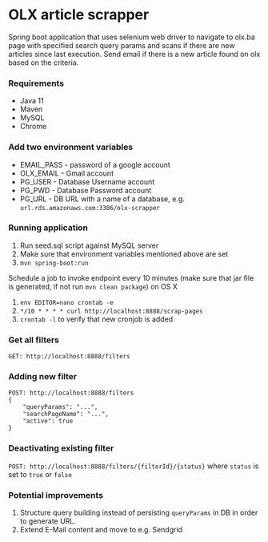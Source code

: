 # OLX article scrapper


Spring boot application that uses selenium web driver to navigate to olx.ba page with specified search query params and scans if there are new articles since last execution.
Send email if there is a new article found on olx based on the criteria.

### Requirements
- Java 11
- Maven
- MySQL
- Chrome


### Add two environment variables
- EMAIL_PASS - password of a google account
- OLX_EMAIL - Gmail account
- PG_USER - Database Username account
- PG_PWD - Database Password account
- PG_URL - DB URL with a name of a database, e.g. `url.rds.amazonaws.com:3306/olx-scrapper`


### Running application

1. Run seed.sql script against MySQL server
2. Make sure that environment variables mentioned above are set
3. `mvn spring-boot:run`

Schedule a job to invoke endpoint every 10 minutes (make sure that jar file is generated, if not run `mvn clean package`) on OS X

1. `env EDITOR=nano crontab -e`
2. `*/10 * * * * curl http://localhost:8888/scrap-pages`
3. `crontab -l` to verify that new cronjob is added

### Get all filters

`GET: http://localhost:8888/filters`

### Adding new filter

```
POST: http://localhost:8888/filters
{
    "queryParams": "...",
    "searchPageName": "...",
    "active": true
}
```

### Deactivating existing filter

`POST: http://localhost:8888/filters/{filterId}/{status}` where `status` is set to `true` or `false`


### Potential improvements
1. Structure query building instead of persisting `queryParams` in DB in order to generate URL.
2. Extend E-Mail content and move to e.g. Sendgrid